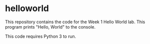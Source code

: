 # helloworld

This repository contains the code for the Week 1 Hello World lab. This program prints "Hello, World" to the console.


This code requires Python 3 to run.

